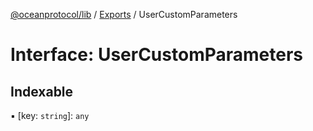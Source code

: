[@oceanprotocol/lib](../README.md) / [Exports](../modules.md) / UserCustomParameters

# Interface: UserCustomParameters

## Indexable

▪ [key: `string`]: `any`
